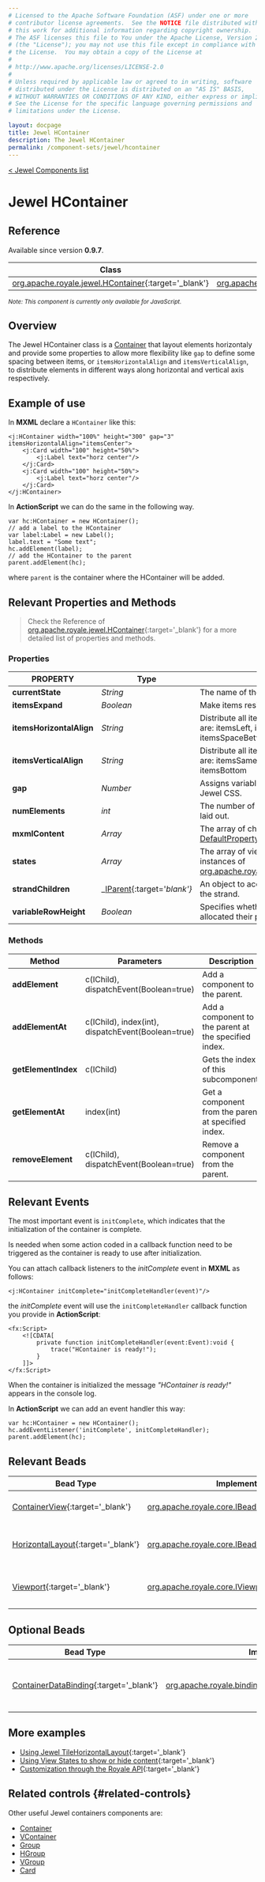 ```yaml
---
# Licensed to the Apache Software Foundation (ASF) under one or more
# contributor license agreements.  See the NOTICE file distributed with
# this work for additional information regarding copyright ownership.
# The ASF licenses this file to You under the Apache License, Version 2.0
# (the "License"); you may not use this file except in compliance with
# the License.  You may obtain a copy of the License at
# 
# http://www.apache.org/licenses/LICENSE-2.0
# 
# Unless required by applicable law or agreed to in writing, software
# distributed under the License is distributed on an "AS IS" BASIS,
# WITHOUT WARRANTIES OR CONDITIONS OF ANY KIND, either express or implied.
# See the License for the specific language governing permissions and
# limitations under the License.

layout: docpage
title: Jewel HContainer
description: The Jewel HContainer
permalink: /component-sets/jewel/hcontainer
---
```

[< Jewel Components list](component-sets/jewel)

# Jewel HContainer

## Reference

Available since version __0.9.7__.

| Class                 	    | Extends                           |
|------------------------------	|----------------------------------	|
| [org.apache.royale.jewel.HContainer](https://royale.apache.org/asdoc/index.html#!org.apache.royale.jewel/HContainer){:target='_blank'} | [org.apache.royale.jewel.supportClasses.container.AlignmentItemsContainerWithGap](https://royale.apache.org/asdoc/index.html#!org.apache.royale.jewel.supportClasses.container/AlignmentItemsContainerWithGap){:target='_blank'} |

<sup>_Note: This component is currently only available for JavaScript._</sup>

## Overview

The Jewel HContainer class is a [Container](component-sets/jewel/container) that layout elements horizontaly and provide some properties to allow more flexibility like `gap` to define some spacing between items, or `itemsHorizontalAlign` and `itemsVerticalAlign`, to distribute elements in different ways along horizontal and vertical axis respectively.

## Example of use

In __MXML__ declare a `HContainer` like this:

```mxml
<j:HContainer width="100%" height="300" gap="3" itemsHorizontalAlign="itemsCenter">
	<j:Card width="100" height="50%">
		<j:Label text="horz center"/>
	</j:Card>
	<j:Card width="100" height="50%">
		<j:Label text="horz center"/>
	</j:Card>
</j:HContainer>
```

In __ActionScript__ we can do the same in the following way. 

```as3
var hc:HContainer = new HContainer();
// add a label to the HContainer
var label:Label = new Label();
label.text = "Some text";
hc.addElement(label);
// add the HContainer to the parent
parent.addElement(hc);
```

where `parent` is the container where the HContainer will be added.

## Relevant Properties and Methods

> Check the Reference of [org.apache.royale.jewel.HContainer](https://royale.apache.org/asdoc/index.html#!org.apache.royale.jewel/HContainer){:target='_blank'} for a more detailed list of properties and methods.

### Properties

| PROPERTY 	                | Type   	 | Description                                                                                           |
|-------------------------- |------------| ------------------------------------------------------------------------------------------------------|
| __currentState__          | _String_ 	 | The name of the current state.                                                                        |
| __itemsExpand__           | _Boolean_  | Make items resize to the fill all container space.                                                    |
| __itemsHorizontalAlign__  | _String_ 	 | Distribute all items horizontaly. Possible values are: itemsLeft, itemsCenter, itemsRight, itemsSpaceBetween, itemsSpaceAround   |
| __itemsVerticalAlign__  | _String_ 	 | Distribute all items verticaly. Possible values are: itemsSameHeight, itemsCenter, itemsTop, itemsBottom |
| __gap__                   | _Number_ 	 | Assigns variable gap in steps predefined in Jewel CSS.                                                |
| __numElements__           | _int_   	 | The number of element children that can be laid out.                                                  |
| __mxmlContent__           | _Array_ 	 | The array of childs for this container. Is the [DefaultProperty](features/as3/metadata#default-property). |
| __states__                | _Array_ 	 | The array of view states. These should be instances of [org.apache.royale.states.State](https://royale.apache.org/asdoc/index.html#!org.apache.royale.states/State){:target='_blank'}|
| __strandChildren__        | _[IParent](https://royale.apache.org/asdoc/index.html#!org.apache.royale.core/IParent){:target='_blank'}_ 	| An object to access the immediate children of the strand. |
| __variableRowHeight__     | _Boolean_ 	 | Specifies whether layout elements are allocated their preferred height.                               |

### Methods

| Method    	       | Parameters                                                     |Description                                            |
|----------------------|----------------------------------------------------------------|-------------------------------------------------------|
| __addElement__   	   | c(IChild), dispatchEvent(Boolean=true) 	                    | Add a component to the parent.	                    |
| __addElementAt__     | c(IChild), index(int), dispatchEvent(Boolean=true) 	        | Add a component to the parent at the specified index.	|
| __getElementIndex__  | c(IChild)                                           	        | Gets the index of this subcomponent.	                |
| __getElementAt__     | index(int)                                         	        | Get a component from the parent at specified index.	|
| __removeElement__    | c(IChild), dispatchEvent(Boolean=true) 	                    | Remove a component from the parent.	                |

## Relevant Events

The most important event is `initComplete`, which indicates that the initialization of the container is complete.

Is needed when some action coded in a callback function need to be triggered as the container is ready to use after initialization.

You can attach callback listeners to the _initComplete_ event in __MXML__ as follows:

```mxml
<j:HContainer initComplete="initCompleteHandler(event)"/>
```

the _initComplete_ event will use the `initCompleteHandler` callback function you provide in __ActionScript__:

```mxml
<fx:Script>
    <![CDATA[      
        private function initCompleteHandler(event:Event):void {
            trace("HContainer is ready!");
        }
    ]]>
</fx:Script>
```

When the container is initialized the message _"HContainer is ready!"_ appears in the console log.

In __ActionScript__ we can add an event handler this way: 

```as3
var hc:HContainer = new HContainer();
hc.addEventListener('initComplete', initCompleteHandler);
parent.addElement(hc);
```

## Relevant Beads

| Bead Type       	| Implementation                               	  | Description                                     |
|-----------------	|------------------------------------------------ |------------------------------------------------	|
| [ContainerView](https://royale.apache.org/asdoc/index.html#!org.apache.royale.html.beads/ContainerView){:target='_blank'}      	| [org.apache.royale.core.IBeadView](https://royale.apache.org/asdoc/index.html#!org.apache.royale.core/IBeadView){:target='_blank'} | This is the default view bead.	|
| [HorizontalLayout](https://royale.apache.org/asdoc/index.html#!org.apache.royale.jewel.beads.layouts/HorizontalLayout){:target='_blank'}      	| [org.apache.royale.core.IBeadLayout](https://royale.apache.org/asdoc/index.html#!org.apache.royale.core/IBeadLayout){:target='_blank'} | This is the default layout bead.	|
| [Viewport](https://royale.apache.org/asdoc/index.html#!org.apache.royale.jewel.supportClasses/Viewport){:target='_blank'}      	| [org.apache.royale.core.IViewport](https://royale.apache.org/asdoc/index.html#!org.apache.royale.core/IViewport){:target='_blank'} | Define the area that display content.	|

## Optional Beads

| Bead Type       	| Implementation                               	  | Description                                     |
|-----------------	|------------------------------------------------ |------------------------------------------------	|
| [ContainerDataBinding](https://royale.apache.org/asdoc/index.html#!org.apache.royale.binding/ContainerDataBinding){:target='_blank'}      	| [org.apache.royale.binding.DataBindingBase](https://royale.apache.org/asdoc/index.html#!org.apache.royale.binding/DataBindingBase){:target='_blank'} | Provide binding capabilities to the container.	|

## More examples

* [Using Jewel TileHorizontalLayout](https://royale.codeoscopic.com/using-jewel-tilehorizontallayout/){:target='_blank'}
* [Using View States to show or hide content](https://royale.codeoscopic.com/using-view-states-to-show-or-hide-content/){:target='_blank'}
* [Customization through the Royale API](https://royale.codeoscopic.com/customization-through-the-royale-api/){:target='_blank'}

## Related controls {#related-controls}

Other useful Jewel containers components are:

* [Container](component-sets/jewel/container)
* [VContainer](component-sets/jewel/vcontainer)
* [Group](component-sets/jewel/group)
* [HGroup](component-sets/jewel/hgroup)
* [VGroup](component-sets/jewel/vgroup)
* [Card](component-sets/jewel/card)
